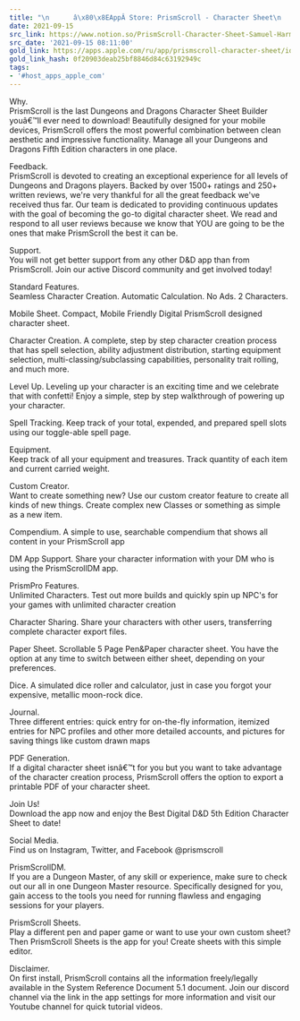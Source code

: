 ```yaml
---
title: "\n      â\x80\x8EAppÂ Store: PrismScroll - Character Sheet\n    "
date: 2021-09-15
src_link: https://www.notion.so/PrismScroll-Character-Sheet-Samuel-Harmon-9ce660ad646d478f8940456a49bfa4a8
src_date: '2021-09-15 08:11:00'
gold_link: https://apps.apple.com/ru/app/prismscroll-character-sheet/id1364209163
gold_link_hash: 0f20903deab25bf8846d84c63192949c
tags:
- '#host_apps_apple_com'
---
```


Why.  
PrismScroll is the last Dungeons and Dragons Character Sheet Builder youâ€™ll ever need to download! Beautifully designed for your mobile devices, PrismScroll offers the most powerful combination between clean aesthetic and impressive functionality. Manage all your Dungeons and Dragons Fifth Edition characters in one place.  
  
Feedback.  
PrismScroll is devoted to creating an exceptional experience for all levels of Dungeons and Dragons players. Backed by over 1500+ ratings and 250+ written reviews, we're very thankful for all the great feedback we've received thus far. Our team is dedicated to providing continuous updates with the goal of becoming the go-to digital character sheet. We read and respond to all user reviews because we know that YOU are going to be the ones that make PrismScroll the best it can be.   
  
Support.  
You will not get better support from any other D&D app than from PrismScroll. Join our active Discord community and get involved today!  
  
  
  
Standard Features.  
Seamless Character Creation. Automatic Calculation. No Ads. 2 Characters.  
  
Mobile Sheet. Compact, Mobile Friendly Digital PrismScroll designed character sheet.   
  
Character Creation. A complete, step by step character creation process that has spell selection, ability adjustment distribution, starting equipment selection, multi-classing/subclassing capabilities, personality trait rolling, and much more.  
  
Level Up. Leveling up your character is an exciting time and we celebrate that with confetti! Enjoy a simple, step by step walkthrough of powering up your character.  
  
Spell Tracking. Keep track of your total, expended, and prepared spell slots using our toggle-able spell page.  
  
Equipment.   
Keep track of all your equipment and treasures. Track quantity of each item and current carried weight.  
  
Custom Creator.   
Want to create something new? Use our custom creator feature to create all kinds of new things. Create complex new Classes or something as simple as a new item.  
  
Compendium. A simple to use, searchable compendium that shows all content in your PrismScroll app  
  
DM App Support. Share your character information with your DM who is using the PrismScrollDM app.  
  
  
PrismPro Features.  
Unlimited Characters. Test out more builds and quickly spin up NPC's for your games with unlimited character creation  
  
Character Sharing. Share your characters with other users, transferring complete character export files.  
  
Paper Sheet. Scrollable 5 Page Pen&Paper character sheet. You have the option at any time to switch between either sheet, depending on your preferences.  
  
Dice. A simulated dice roller and calculator, just in case you forgot your expensive, metallic moon-rock dice.   
  
Journal.   
Three different entries: quick entry for on-the-fly information, itemized entries for NPC profiles and other more detailed accounts, and pictures for saving things like custom drawn maps  
  
PDF Generation.   
If a digital character sheet isnâ€™t for you but you want to take advantage of the character creation process, PrismScroll offers the option to export a printable PDF of your character sheet.  
  
  
  
Join Us!   
Download the app now and enjoy the Best Digital D&D 5th Edition Character Sheet to date!  
  
Social Media.  
Find us on Instagram, Twitter, and Facebook @prismscroll  
  
  
PrismScrollDM.  
If you are a Dungeon Master, of any skill or experience, make sure to check out our all in one Dungeon Master resource. Specifically designed for you, gain access to the tools you need for running flawless and engaging sessions for your players.  
  
PrismScroll Sheets.  
Play a different pen and paper game or want to use your own custom sheet? Then PrismScroll Sheets is the app for you! Create sheets with this simple editor.  
  
Disclaimer.   
On first install, PrismScroll contains all the information freely/legally available in the System Reference Document 5.1 document. Join our discord channel via the link in the app settings for more information and visit our Youtube channel for quick tutorial videos.